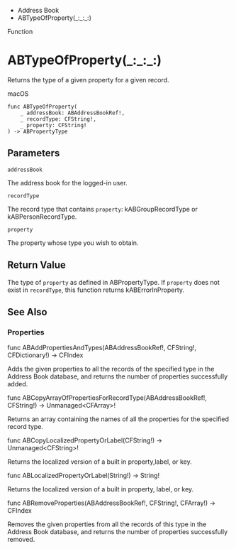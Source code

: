 

- Address Book
-  ABTypeOfProperty(\_:\_:\_:) 

Function

# ABTypeOfProperty(\_:\_:\_:)

Returns the type of a given property for a given record.

macOS

``` source
func ABTypeOfProperty(
    _ addressBook: ABAddressBookRef!,
    _ recordType: CFString!,
    _ property: CFString!
) -> ABPropertyType
```

## Parameters 

`addressBook`  

The address book for the logged-in user.

`recordType`  

The record type that contains `property`: kABGroupRecordType or kABPersonRecordType.

`property`  

The property whose type you wish to obtain.

## Return Value

The type of `property` as defined in ABPropertyType. If `property` does not exist in `recordType`, this function returns kABErrorInProperty.

## See Also

### Properties

func ABAddPropertiesAndTypes(ABAddressBookRef!, CFString!, CFDictionary!) -> CFIndex

Adds the given properties to all the records of the specified type in the Address Book database, and returns the number of properties successfully added.

func ABCopyArrayOfPropertiesForRecordType(ABAddressBookRef!, CFString!) -> Unmanaged&lt;CFArray>!

Returns an array containing the names of all the properties for the specified record type.

func ABCopyLocalizedPropertyOrLabel(CFString!) -> Unmanaged&lt;CFString>!

Returns the localized version of a built in property,label, or key.

func ABLocalizedPropertyOrLabel(String!) -> String!

Returns the localized version of a built in property, label, or key.

func ABRemoveProperties(ABAddressBookRef!, CFString!, CFArray!) -> CFIndex

Removes the given properties from all the records of this type in the Address Book database, and returns the number of properties successfully removed.

